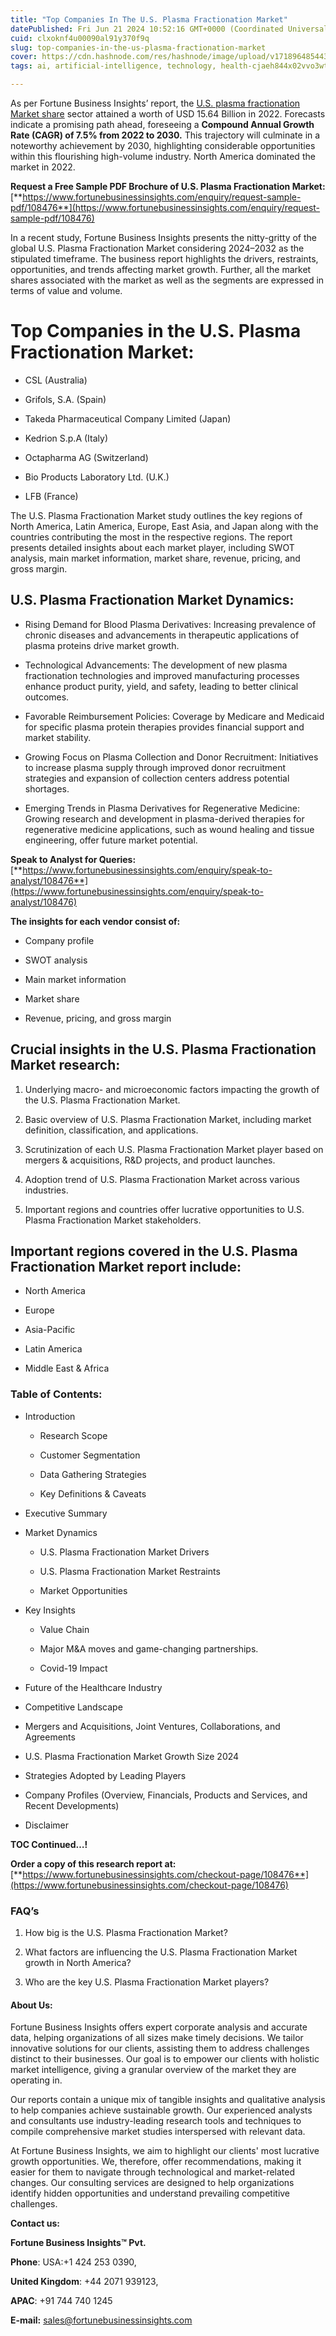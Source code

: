 ```yaml
---
title: "Top Companies In The U.S. Plasma Fractionation Market"
datePublished: Fri Jun 21 2024 10:52:16 GMT+0000 (Coordinated Universal Time)
cuid: clxoknf4u00090al91y370f9q
slug: top-companies-in-the-us-plasma-fractionation-market
cover: https://cdn.hashnode.com/res/hashnode/image/upload/v1718964854439/c1ec0d67-2064-4214-86fd-4a963a42aac5.png
tags: ai, artificial-intelligence, technology, health-cjaeh844x02vvo3wtj5r2s75q, healthcare, us-plasma-fractionation-market

---
```


As per Fortune Business Insights’ report, the [U.S. plasma fractionation Market share](https://www.fortunebusinessinsights.com/u-s-plasma-fractionation-market-108476) sector attained a worth of USD 15.64 Billion in 2022. Forecasts indicate a promising path ahead, foreseeing a **Compound Annual Growth Rate (CAGR) of 7.5% from 2022 to 2030.** This trajectory will culminate in a noteworthy achievement by 2030, highlighting considerable opportunities within this flourishing high-volume industry. North America dominated the market in 2022.

**Request a Free Sample PDF Brochure of U.S. Plasma Fractionation Market:** [**https://www.fortunebusinessinsights.com/enquiry/request-sample-pdf/108476**](https://www.fortunebusinessinsights.com/enquiry/request-sample-pdf/108476)

In a recent study, Fortune Business Insights presents the nitty-gritty of the global U.S. Plasma Fractionation Market considering 2024–2032 as the stipulated timeframe. The business report highlights the drivers, restraints, opportunities, and trends affecting market growth. Further, all the market shares associated with the market as well as the segments are expressed in terms of value and volume.

# **Top Companies in the U.S. Plasma Fractionation Market:**

* CSL (Australia)
    
* Grifols, S.A. (Spain)
    
* Takeda Pharmaceutical Company Limited (Japan)
    
* Kedrion S.p.A (Italy)
    
* Octapharma AG (Switzerland)
    
* Bio Products Laboratory Ltd. (U.K.)
    
* LFB (France)
    

The U.S. Plasma Fractionation Market study outlines the key regions of North America, Latin America, Europe, East Asia, and Japan along with the countries contributing the most in the respective regions. The report presents detailed insights about each market player, including SWOT analysis, main market information, market share, revenue, pricing, and gross margin.

## U.S. Plasma Fractionation Market **Dynamics**:

* Rising Demand for Blood Plasma Derivatives: Increasing prevalence of chronic diseases and advancements in therapeutic applications of plasma proteins drive market growth.
    
* Technological Advancements: The development of new plasma fractionation technologies and improved manufacturing processes enhance product purity, yield, and safety, leading to better clinical outcomes.
    
* Favorable Reimbursement Policies: Coverage by Medicare and Medicaid for specific plasma protein therapies provides financial support and market stability.
    
* Growing Focus on Plasma Collection and Donor Recruitment: Initiatives to increase plasma supply through improved donor recruitment strategies and expansion of collection centers address potential shortages.
    
* Emerging Trends in Plasma Derivatives for Regenerative Medicine: Growing research and development in plasma-derived therapies for regenerative medicine applications, such as wound healing and tissue engineering, offer future market potential.
    

**Speak to Analyst for Queries:** [**https://www.fortunebusinessinsights.com/enquiry/speak-to-analyst/108476**](https://www.fortunebusinessinsights.com/enquiry/speak-to-analyst/108476)

**The insights for each vendor consist of:**

* Company profile
    
* SWOT analysis
    
* Main market information
    
* Market share
    
* Revenue, pricing, and gross margin
    

## **Crucial insights in the U.S. Plasma Fractionation Market research:**

1. Underlying macro- and microeconomic factors impacting the growth of the U.S. Plasma Fractionation Market.
    
2. Basic overview of U.S. Plasma Fractionation Market, including market definition, classification, and applications.
    
3. Scrutinization of each U.S. Plasma Fractionation Market player based on mergers & acquisitions, R&D projects, and product launches.
    
4. Adoption trend of U.S. Plasma Fractionation Market across various industries.
    
5. Important regions and countries offer lucrative opportunities to U.S. Plasma Fractionation Market stakeholders.
    

## **Important regions covered in the U.S. Plasma Fractionation Market report include:**

* North America
    
* Europe
    
* Asia-Pacific
    
* Latin America
    
* Middle East & Africa
    

### **Table of Contents:**

* Introduction
    
    * Research Scope
        
    * Customer Segmentation
        
    * Data Gathering Strategies
        
    * Key Definitions & Caveats
        
* Executive Summary
    
* Market Dynamics
    
    * U.S. Plasma Fractionation Market Drivers
        
    * U.S. Plasma Fractionation Market Restraints
        
    * Market Opportunities
        
* Key Insights
    
    * Value Chain
        
    * Major M&A moves and game-changing partnerships.
        
    * Covid-19 Impact
        
* Future of the Healthcare Industry
    
* Competitive Landscape
    
* Mergers and Acquisitions, Joint Ventures, Collaborations, and Agreements
    
* U.S. Plasma Fractionation Market Growth Size 2024
    
* Strategies Adopted by Leading Players
    
* Company Profiles (Overview, Financials, Products and Services, and Recent Developments)
    
* Disclaimer
    

**TOC Continued…!**

**Order a copy of this research report at:** [**https://www.fortunebusinessinsights.com/checkout-page/108476**](https://www.fortunebusinessinsights.com/checkout-page/108476)

### **FAQ’s**

1. How big is the U.S. Plasma Fractionation Market?
    
2. What factors are influencing the U.S. Plasma Fractionation Market growth in North America?
    
3. Who are the key U.S. Plasma Fractionation Market players?
    

#### **About Us:**

Fortune Business Insights offers expert corporate analysis and accurate data, helping organizations of all sizes make timely decisions. We tailor innovative solutions for our clients, assisting them to address challenges distinct to their businesses. Our goal is to empower our clients with holistic market intelligence, giving a granular overview of the market they are operating in.

Our reports contain a unique mix of tangible insights and qualitative analysis to help companies achieve sustainable growth. Our experienced analysts and consultants use industry-leading research tools and techniques to compile comprehensive market studies interspersed with relevant data.

At Fortune Business Insights, we aim to highlight our clients' most lucrative growth opportunities. We, therefore, offer recommendations, making it easier for them to navigate through technological and market-related changes. Our consulting services are designed to help organizations identify hidden opportunities and understand prevailing competitive challenges.

**Contact us:**

**Fortune Business Insights™ Pvt.**

**Phone**: USA:+1 424 253 0390,

**United Kingdom**: +44 2071 939123,

**APAC**: +91 744 740 1245

**E-mail:** [sales@fortunebusinessinsights.com](mailto:sales@fortunebusinessinsights.com)